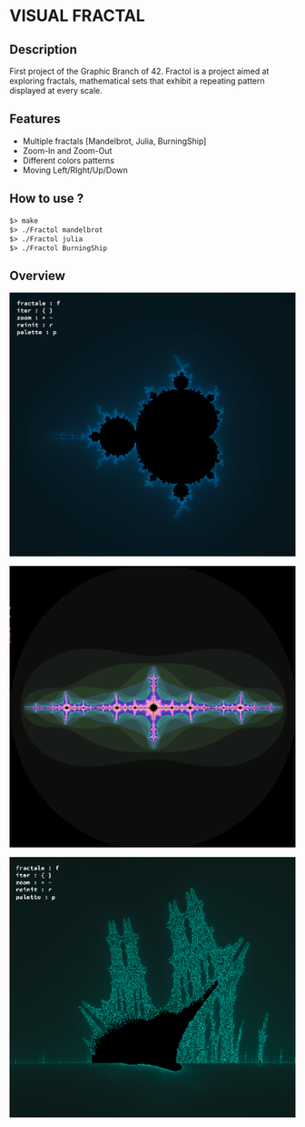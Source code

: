 # VISUAL FRACTAL

## Description

First project of the Graphic Branch of 42.
Fractol is a project aimed at exploring fractals, mathematical sets that exhibit a repeating pattern displayed at every scale. 

## Features

* Multiple fractals [Mandelbrot, Julia, BurningShip]
* Zoom-In and Zoom-Out
* Different colors patterns
* Moving Left/RIght/Up/Down


## How to use ?

```
$> make
$> ./Fractol mandelbrot
$> ./Fractol julia
$> ./Fractol BurningShip
```

## Overview

![alt text](pics/MB.png)

![alt text](https://github.com/HYYPNNOSS/Visual-Fractal/blob/main/pics/julia.png)

![alt text](https://github.com/HYYPNNOSS/Visual-Fractal/blob/main/pics/BS.png)
